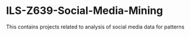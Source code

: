 # ILS-Z639-Social-Media-Mining
This contains projects related to analysis of social media data for patterns
